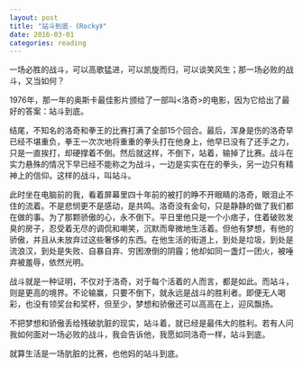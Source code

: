 ```yaml
---
layout: post
title: "站斗到底-《Rocky》"
date: 2016-03-01
categories: reading
---
```


一场必胜的战斗，可以高歌猛进，可以凯旋而归，可以谈笑风生；那一场必败的战斗，又当如何？

1976年，那一年的奥斯卡最佳影片颁给了一部叫<洛奇>的电影，因为它给出了最好的答案：站斗到底。

结尾，不知名的洛奇和拳王的比赛打满了全部15个回合。最后，浑身是伤的洛奇早已经不堪重负，拳王一次次地将重重的拳头打在他身上，他早已没有了还手之力，只是一直挨打，却硬撑着不倒。然后就这样，不倒下，站着，输掉了比赛。战斗在实力悬殊的情况下早已经不能称之为战斗，一边是实实在在的拳头，另一边只有精神上的信仰。这样的战斗，叫站斗。

此时坐在电脑前的我，看着屏幕里四十年前的被打的睁不开眼睛的洛奇，眼泪止不住的流着。不是悲悯更不是感动，是共鸣。洛奇没有金句，只是静静的做了我们都在做的事。为了那颗骄傲的心，永不倒下。平日里他只是一个小痞子，住着破败发臭的房子，忍受着无尽的调侃和嘲笑，沉默而卑微地生活着。但他有梦想，有他的骄傲，并且从未放弃过这些奢侈的东西。在他生活的街道上，到处是垃圾，到处是流浪汉，到处是失败、自暴自弃、穷困潦倒的阴霾；他却如同一盏灯一团火，被唾弃被羞辱，依然光明。

战斗就是一种证明，不仅对于洛奇，对于每个活着的人而言，都是如此。而站斗，则是更高的境界。不论输赢，只要不倒下，就永远是战斗的胜利者。即便无人喝彩，也没有领奖台和奖杯，但至少，梦想和骄傲还可以高高在上，迎风飘扬。

不把梦想和骄傲丢给残破肮脏的现实，站斗着，就已经是最伟大的胜利。若有人问我如何面对一场必败的战斗，我会告诉他，我愿如同洛奇一样，站斗到底。

就算生活是一场肮脏的比赛，也他妈的站斗到底。
